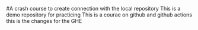 #A crash course to create connection with the local repository
This is a demo repository for practicing
This is a courae on github and github actions
this is the changes for the GHE
